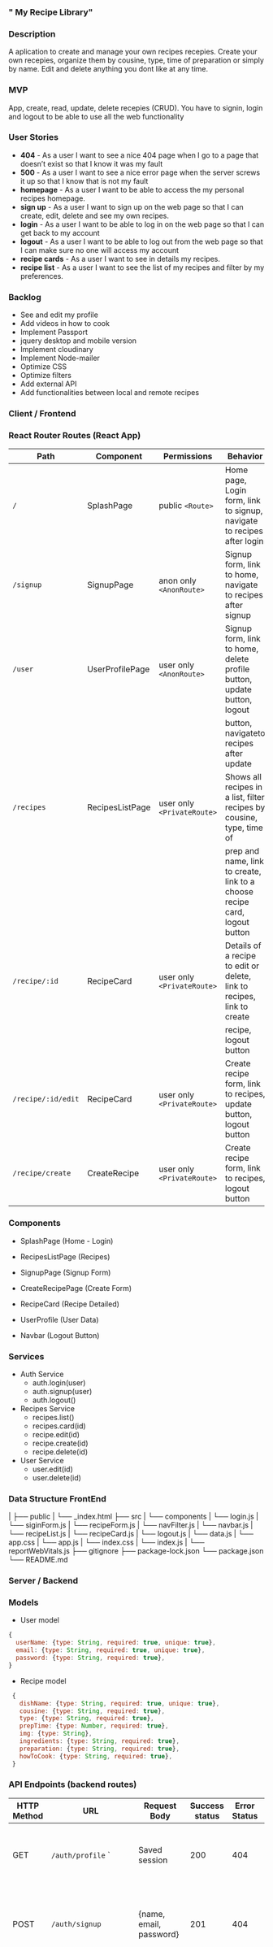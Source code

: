 ### **" My Recipe Library"**


### Description

A aplication to create and manage your own recipes recepies.
Create your own recepies, organize them by cousine, type, time of preparation or simply by name.
Edit and delete anything you dont like at any time.


### MVP
App, create, read, update, delete recepies (CRUD).
You have to signin, login and logout to be able to use all the web functionality


### User Stories

- **404** - As a user I want to see a nice 404 page when I go to a page that doesn’t exist so that I know it was my fault
- **500** - As a user I want to see a nice error page when the server screws it up so that I know that is not my fault
- **homepage** - As a user I want to be able to access the my personal recipes homepage. 
- **sign up** - As a user I want to sign up on the web page so that I can create, edit, delete and see my own recipes.
- **login** - As a user I want to be able to log in on the web page so that I can get back to my account
- **logout** - As a user I want to be able to log out from the web page so that I can make sure no one will access my account
- **recipe cards** - As a user I want to see in details my recipes.
- **recipe list** - As a user I want to see the list of my recipes and filter by my preferences.


### Backlog

- See and edit my profile
- Add videos in how to cook
- Implement Passport
- jquery desktop and mobile version
- Implement cloudinary
- Implement Node-mailer
- Optimize CSS
- Optimize filters
- Add external API
- Add functionalities between local and remote recipes


### Client / Frontend

### React Router Routes (React App)
| Path                      | Component            | Permissions                 | Behavior                                                                  |
| ------------------------- | -------------------- | --------------------------- | --------------------------------------------------------------------------|
| `/`                       | SplashPage           | public `<Route>`            | Home page, Login form, link to signup, navigate to recipes after login    |
| `/signup`                 | SignupPage           | anon only `<AnonRoute>`     | Signup form, link to home, navigate to recipes after signup               |
| `/user`                   | UserProfilePage      | user only `<AnonRoute>`     | Signup form, link to home, delete profile button, update button, logout   |
|                           |                      |                             | button, navigateto recipes after update                                   |
| `/recipes`                | RecipesListPage      | user only `<PrivateRoute>`  | Shows all recipes in a list, filter recipes by cousine, type, time of     |
|                           |                      |                             | prep and name, link to create, link to a choose recipe card, logout button|
| `/recipe/:id`             | RecipeCard           | user only `<PrivateRoute>`  | Details of a recipe to edit or delete, link to recipes, link to create    |
|                           |                      |                             | recipe, logout button                                                     |
| `/recipe/:id/edit`        | RecipeCard           | user only `<PrivateRoute>`  | Create recipe form, link to recipes, update button, logout button         |
| `/recipe/create`          | CreateRecipe         | user only `<PrivateRoute>`  | Create recipe form, link to recipes, logout button                        |


### Components

- SplashPage (Home - Login)

- RecipesListPage (Recipes)

- SignupPage (Signup Form)

- CreateRecipePage (Create Form)

- RecipeCard (Recipe Detailed)

- UserProfile (User Data)

- Navbar (Logout Button)


### Services

- Auth Service
  - auth.login(user)
  - auth.signup(user)
  - auth.logout()
- Recipes Service
  - recipes.list()
  - recipes.card(id)
  - recipe.edit(id)
  - recipe.create(id)
  - recipe.delete(id)
- User Service 
  - user.edit(id)
  - user.delete(id)


### Data Structure FrontEnd
|
├── public
|   └── _index.html
├── src
|   └── components
|       └── login.js
|       └── siginForm.js
|       └── recipeForm.js
|       └── navFilter.js
|       └── navbar.js
|       └── recipeList.js
|       └── recipeCard.js
|       └── logout.js
|       └── data.js
|   └── app.css
|   └── app.js
|   └── index.css
|   └── index.js
|   └── reportWebVitals.js
├── gitignore
├── package-lock.json
└── package.json
└── README.md


### Server / Backend

### Models

- User model

```javascript
{
  userName: {type: String, required: true, unique: true},
  email: {type: String, required: true, unique: true},
  password: {type: String, required: true},
}
```

- Recipe model

```javascript
 {
   dishName: {type: String, required: true, unique: true},
   cousine: {type: String, required: true},
   type: {type: String, required: true},
   prepTime: {type: Number, required: true},
   img: {type: String},
   ingredients: {type: String, required: true},
   preparation: {type: String, required: true},
   howToCook: {type: String, required: true},
 }
```


### API Endpoints (backend routes)

| HTTP Method | URL                    | Request Body             | Success status | Error Status | Description                                                      |
| ----------- | ---------------------- | ------------------------ | -------------- | ------------ | ---------------------------------------------------------------- |
| GET         | `/auth/profile`   `    | Saved session            | 200            | 404          | Check if user is logged in and return profile page               |
| POST        | `/auth/signup`         | {name, email, password}  | 201            | 404          | Checks if fields not empty (422) and user not exists (409), then |
|             |                        |                          |                |              | create user with encrypted password, and store user in session   |
| POST        | `/auth/login`          | {username, password}     | 200            | 401          | Checks if fields not empty (422), if user exists (404), and if   |
|             |                        |                          |                |              | password matches (404), then stores user in session              |
| POST        | `/auth/logout`         | (empty)                  | 204            | 400          | Logs out the user                                                |
| GET         | `/api/recipes`         |                          | 200            | 400          | Show all recipes                                                 |                    
| GET         | `/api/recipeCard/:id`  | {id}                     | 200            | 400          | Show specific recipe                                             |
| POST        | `/api/recipeCard`      | {}                       | 201            | 400          | Create and save a new recipe                                     |
| PUT         | `/api/recipeCard/:id`  | {id}                     | 200            | 400          | edit recipe                                                      |
| DELETE      | `/api/recipeCard/:id`  | {id}                     | 201            | 400          | delete recipe                                                    |
| GET         | `/api/user`            | {id}                     | 200            | 400          | Show user                                                        |
| PUT         | `/api/user`            | {id}                     | 200            | 400          | edit user                                                        |
| DELETE      | `/api/user`            | {id}                     | 201            | 400          | delete user                                                      |


### Data Structure BackEnd
|
├── bin
|   └── www
├── configs
|   └── cors.config.js
|   └── db.config.js
|   └── middleware.config.js
|   └── session.config.js
├── models
|   └── recipes.model.js
|   └── user.model.js
├── public
|   └── images
|   └── javascript
|   └── stylesheets
├── routes
|   └── recipes.routes.js
├── gitignore
├── app.js
├── package-lock.json
└── package.json
└── Recipes App.postman_collection


### link
* [Trello](https://trello.com/b/3QyYrcJN/my-recipe-library)


### Git
* [GitHub] Server (https://github.com/jpsm83/my-recipes-library-server)
* [GitHub] Client (https://github.com/jpsm83/my-recipes-library-client)


### Slides
* [Figma](https://www.figma.com/file/qXacoaMeK3VZwah8Z5zY9i/Restaurant-Search?node-id=0%3A1)
